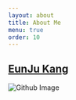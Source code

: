 ```yaml
---
layout: about
title: About Me
menu: true
order: 10
---
```


## [EunJu Kang](https://github.com/EunJu-Kang)
![Github Image](https://ghchart.rshah.org/EunJu-Kang)

